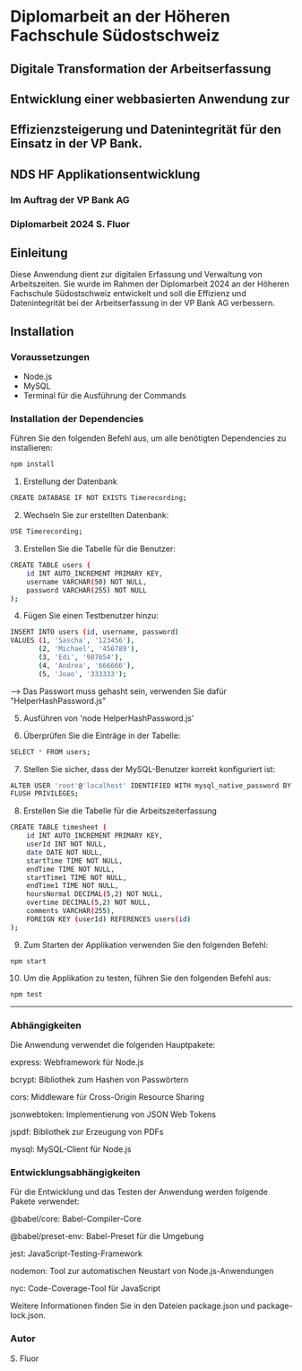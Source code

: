 # Diplomarbeit an der Höheren Fachschule Südostschweiz

## Digitale Transformation der Arbeitserfassung

## Entwicklung einer webbasierten Anwendung zur

## Effizienzsteigerung und Datenintegrität für den Einsatz in der VP Bank.

## NDS HF Applikationsentwicklung

### Im Auftrag der VP Bank AG

### Diplomarbeit 2024 S. Fluor

## Einleitung

Diese Anwendung dient zur digitalen Erfassung und Verwaltung von Arbeitszeiten. Sie wurde im Rahmen der Diplomarbeit 2024 an der Höheren Fachschule Südostschweiz entwickelt und soll die Effizienz und Datenintegrität bei der Arbeitserfassung in der VP Bank AG verbessern.

## Installation

### Voraussetzungen

- Node.js
- MySQL
- Terminal für die Ausführung der Commands

### Installation der Dependencies

Führen Sie den folgenden Befehl aus, um alle benötigten Dependencies zu installieren:

```bash
npm install
```

1. Erstellung der Datenbank

```bash
CREATE DATABASE IF NOT EXISTS Timerecording;
```

2. Wechseln Sie zur erstellten Datenbank:

```bash
USE Timerecording;
```

3. Erstellen Sie die Tabelle für die Benutzer:

```bash
CREATE TABLE users (
    id INT AUTO_INCREMENT PRIMARY KEY,
    username VARCHAR(50) NOT NULL,
    password VARCHAR(255) NOT NULL
);
```

4. Fügen Sie einen Testbenutzer hinzu:

```bash
INSERT INTO users (id, username, password)
VALUES (1, 'Sascha', '123456'),
       (2, 'Michael', '456789'),
       (3, 'Edi', '987654'),
       (4, 'Andrea', '666666'),
       (5, 'Joao', '333333');

```

--> Das Passwort muss gehasht sein, verwenden Sie dafür "HelperHashPassword.js"

5. Ausführen von 'node HelperHashPassword.js'

6. Überprüfen Sie die Einträge in der Tabelle:

```bash
SELECT * FROM users;
```

7. Stellen Sie sicher, dass der MySQL-Benutzer korrekt konfiguriert ist:

```bash
ALTER USER 'root'@'localhost' IDENTIFIED WITH mysql_native_password BY 'XXPASSWORDXX';
FLUSH PRIVILEGES;
```

8. Erstellen Sie die Tabelle für die Arbeitszeiterfassung

```bash
CREATE TABLE timesheet (
    id INT AUTO_INCREMENT PRIMARY KEY,
    userId INT NOT NULL,
    date DATE NOT NULL,
    startTime TIME NOT NULL,
    endTime TIME NOT NULL,
    startTime1 TIME NOT NULL,
    endTime1 TIME NOT NULL,
    hoursNormal DECIMAL(5,2) NOT NULL,
    overtime DECIMAL(5,2) NOT NULL,
    comments VARCHAR(255),
    FOREIGN KEY (userId) REFERENCES users(id)
);
```

9. Zum Starten der Applikation verwenden Sie den folgenden Befehl:

`npm start`

10. Um die Applikation zu testen, führen Sie den folgenden Befehl aus:

`npm test`

---

### Abhängigkeiten

Die Anwendung verwendet die folgenden Hauptpakete:

express: Webframework für Node.js

bcrypt: Bibliothek zum Hashen von Passwörtern

cors: Middleware für Cross-Origin Resource Sharing

jsonwebtoken: Implementierung von JSON Web Tokens

jspdf: Bibliothek zur Erzeugung von PDFs

mysql: MySQL-Client für Node.js

### Entwicklungsabhängigkeiten

Für die Entwicklung und das Testen der Anwendung werden folgende Pakete verwendet:

@babel/core: Babel-Compiler-Core

@babel/preset-env: Babel-Preset für die Umgebung

jest: JavaScript-Testing-Framework

nodemon: Tool zur automatischen Neustart von Node.js-Anwendungen

nyc: Code-Coverage-Tool für JavaScript

Weitere Informationen finden Sie in den Dateien package.json und package-lock.json.

### Autor

S. Fluor
